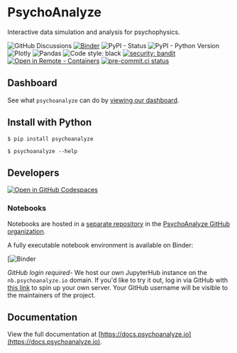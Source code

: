 # PsychoAnalyze

Interactive data simulation and analysis for psychophysics.

![GitHub Discussions](https://img.shields.io/github/discussions/:user/:repo)
[![Binder](https://mybinder.org/badge_logo.svg)](https://mybinder.org/v2/gh/psychoanalyze/notebooks/main?urlpath=git-pull%3Frepo%3Dhttps%253A%252F%252Fgithub.com%252Fpsychoanalyze%252Fnotebooks%26urlpath%3Dlab%252Ftree%252Fnotebooks%252Ftutorial.ipynb%26branch%3Dmain)
![PyPI - Status](https://img.shields.io/pypi/status/:psychoanalyze)
![PyPI - Python Version](https://img.shields.io/pypi/pyversions/psychoanalyze)
![Plotly](https://img.shields.io/badge/Plotly-%233F4F75.svg?logo=plotly&logoColor=white)
![Pandas](https://img.shields.io/badge/pandas-%23150458.svg?logo=pandas&logoColor=white)
![Code style: black](https://img.shields.io/badge/code%20style-black-000000.svg)
[![security: bandit](https://img.shields.io/badge/security-bandit-yellow.svg)](https://github.com/PyCQA/bandit)
[![Open in Remote - Containers](https://img.shields.io/static/v1?label=Remote%20-%20Containers&message=Open&color=blue&logo=visualstudiocode)](https://vscode.dev/redirect?url=vscode://ms-vscode-remote.remote-containers/cloneInVolume?url=https://github.com/psychoanalyze/psychoanalyze)
[![pre-commit.ci status](https://results.pre-commit.ci/badge/github/psychoanalyze/psychoanalyze/main.svg)](https://results.pre-commit.ci/latest/github/psychoanalyze/psychoanalyze/main)


## Dashboard
See what `psychoanalyze` can do by [viewing our dashboard](https://psychoanalyze.io/).

## Install with Python
```console
$ pip install psychoanalyze

$ psychoanalyze --help
```

## Developers
[![Open in GitHub Codespaces](https://github.com/codespaces/badge.svg)](https://codespaces.new/psychoanalyze/psychoanalyze?quickstart=1)

### Notebooks

Notebooks are hosted in a [separate repository](https://github.com/psychoanalyze/notebooks) in the [PsychoAnalyze GitHub organization](https://github.com/psychoanalyze).

A fully executable notebook environment is available on Binder:

[![Binder]([![Binder](https://mybinder.org/badge_logo.svg)](https://mybinder.org/v2/gh/psychoanalyze/notebooks/main?urlpath=git-pull%3Frepo%3Dhttps%253A%252F%252Fgithub.com%252Fpsychoanalyze%252Fnotebooks%26urlpath%3Dlab%252Ftree%252Fnotebooks%252Ftutorial.ipynb%26branch%3Dmain))

*GitHub login required-* We host our own JupyterHub instance on the `nb.psychoanalyze.io` domain. If you'd like to try it out, log in via GitHub with [this link](https://nb.psychoanalyze.io/hub/user-redirect/git-pull?repo=https%3A%2F%2Fgithub.com%2Fpsychoanalyze%2Fnotebooks&urlpath=lab%2Ftree%2Fnotebooks%2Ftutorial.ipynb&branch=main) to spin up your own server.  Your GitHub username will be visible to the maintainers of the project.




## Documentation
View the full documentation at [https://docs.psychoanalyze.io](https://docs.psychoanalyze.io).
